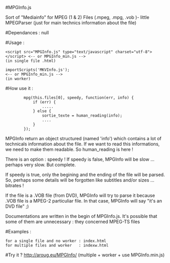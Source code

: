 #MPGInfo.js

   Sort of "Mediainfo" for MPEG (1 & 2) Files (.mpeg, .mpg, .vob )- little MPEGParser (just for main technics information about the file)

#Dependances : null

#Usage :

    <script src="MPGInfo.js" type="text/javascript" charset="utf-8"></script> <-- or MPGInfo_min.js -->
    (in single file .html)

    importScripts('MKVInfo.js');                                              <-- or MPGInfo_min.js -->                                        
    (in worker)


#How use it :

     
            mpg(this.files[0], speedy, function(err, info) {
                if (err) {
                    .....
                } else {
                    sortie_texte = human_reading(info);
                    ....
                }
            }); 

  MPGInfo return an object structured (named 'info') which contains a lot of technicals information about the file.
  If we want to read this informations, we need to make them readable. So human_reading is here !
  
  There is an option : speedy ! If speedy is false, MPGInfo will be slow ... perhaps very slow. But complete.
  
  If speedy is true, only the begining and the ending of the file will be parsed. So, perhaps some details will be forgotten like subtitles and/or sizes ... bitrates !
  
  If the file is a .VOB file (from DVD), MPGInfo will try to parse it because .VOB file is a MPEG-2 particuliar file. In that case, MPGInfo will say "it's an DVD file" ;)
  
  Documentations are written in the begin of MPGInfo.js. It's possible that some of them are unnecessary : they concerned MPEG-TS files

#Examples :
	
	for a single file and no worker : index.html
	for multiple files and worker   : indexw.html

#Try it ? 
    http://aroug.eu/MPGInfo/   (multiple + worker + use MPGInfo.min.js)   

